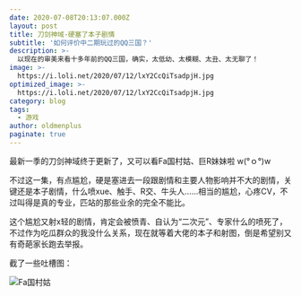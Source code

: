 ```yaml
---
date: 2020-07-08T20:13:07.000Z
layout: post
title: 刀剑神域-硬塞了本子剧情
subtitle: '如何评价中二期玩过的QQ三国？'
description: >-
  以现在的审美来看十多年前的QQ三国，确实，太低幼、太模糊、太丑、太无聊了！
image: >-
  https://i.loli.net/2020/07/12/lxY2CcQiTsadpjH.jpg
optimized_image: >-
  https://i.loli.net/2020/07/12/lxY2CcQiTsadpjH.jpg
category: blog
tags:
  - 游戏
author: oldmenplus
paginate: true
---
```


最新一季的刀剑神域终于更新了，又可以看Fa国村姑、巨R妹妹啦 w(°ｏ°)w

不过这一集，有点尴尬，硬是塞进去一段跟剧情和主要人物影响并不大的剧情，关键还是本子剧情，什么喷xue、触手、R交、牛头人......相当的尴尬，心疼CV，不过叫得是真的专业，匹站的那些业余的完全不能比。

这个尴尬又射x轻的剧情，肯定会被愤青、自认为“二次元”、专家什么的喷死了，不过作为吃瓜群众的我没什么关系，现在就等着大佬的本子和射图，倒是希望别又有奇葩家长跑去举报。

截了一些吐槽图：

![Fa国村姑](https://i.loli.net/2020/07/12/JDiSULe2uNvbFWX.jpg)